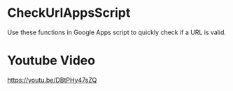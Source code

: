 # CheckUrlAppsScript
Use these functions in Google Apps script to quickly check if a URL is valid.

# Youtube Video 
https://youtu.be/DBtPHy47sZQ
